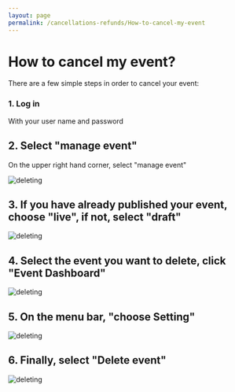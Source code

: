 ```yaml
---
layout: page
permalink: /cancellations-refunds/How-to-cancel-my-event
---
```


# How to cancel my event? 


There are a few simple steps in order to cancel your event: 


### 1. Log in 


With your user name and password


## 2. Select "manage event"


On the upper right hand corner, select "manage event"


![deleting](/images/Deleting-event-1.png)


## 3. If you have already published your event, choose "live", if not, select "draft"


![deleting](/images/Deleting-event-2.png)


## 4. Select the event you want to delete, click "Event Dashboard"


![deleting](/images/Deleting-event-3.png)


## 5. On the menu bar, "choose Setting"


![deleting](/images/Deleting-event-4.png)


## 6. Finally, select "Delete event"

![deleting](/images/Deleting-event-5.png)





